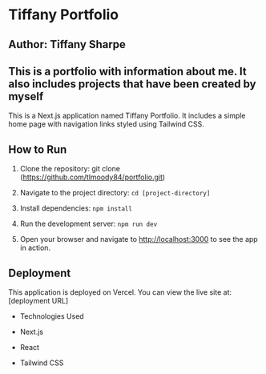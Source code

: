 # Tiffany Portfolio

## Author: Tiffany Sharpe

## This is a portfolio with information about me. It also includes projects that have been created by myself

This is a Next.js application named Tiffany Portfolio. It includes a simple home page with navigation links styled using Tailwind CSS.

## How to Run

1. Clone the repository: git clone (<https://github.com/tlmoody84/portfolio.git>)

2. Navigate to the project directory: `cd [project-directory]`

3. Install dependencies: `npm install`

4. Run the development server: `npm run dev`

5. Open your browser and navigate to [http://localhost:3000](http://localhost:3000) to see the app in action.

## Deployment

This application is deployed on Vercel. You can view the live site at: [deployment URL]

- Technologies Used

- Next.js

- React

- Tailwind CSS
